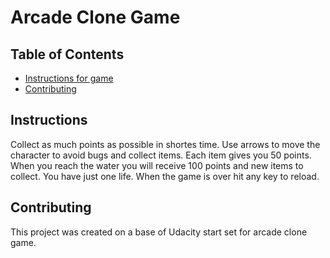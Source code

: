 # Arcade Clone Game

## Table of Contents

* [Instructions for game](#instructions)
* [Contributing](#contributing)

## Instructions

Collect as much points as possible in shortes time. Use arrows to move the character to avoid bugs and collect items. Each item gives you 50 points. When you reach the water you will receive 100 points and new items to collect. You have just one life. When the game is over hit any key to reload.  

## Contributing

This project was created on a base of Udacity start set for arcade clone game.

